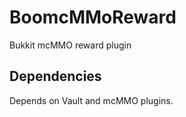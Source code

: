 BoomcMMoReward
==============

Bukkit mcMMO reward plugin

Dependencies
-------------

Depends on Vault and mcMMO plugins.